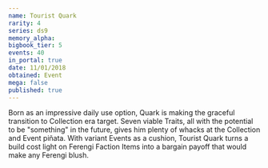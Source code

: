 ```yaml
---
name: Tourist Quark
rarity: 4
series: ds9
memory_alpha:
bigbook_tier: 5
events: 40
in_portal: true
date: 11/01/2018
obtained: Event
mega: false
published: true
---
```


Born as an impressive daily use option, Quark is making the graceful transition to Collection era target. Seven viable Traits, all with the potential to be "something" in the future, gives him plenty of whacks at the Collection and Event piñata. With variant Events as a cushion, Tourist Quark turns a build cost light on Ferengi Faction Items into a bargain payoff that would make any Ferengi blush.
